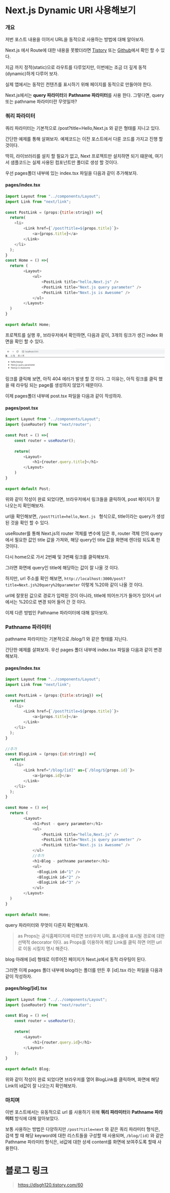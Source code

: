 # Next.js Dynamic URl 사용해보기

### 개요

저번 포스트 내용을 이어서 URL을 동적으로 사용하는 방법에 대해 알아보자.

Next.js 에서 Route에 대한 내용을 못봤더라면 [Tistory](https://dlsgh120.tistory.com/59)  또는 [Github](https://github.com/dlsgh120/blog-contents/tree/main/react/25-Nextjs-%EB%9D%BC%EC%9A%B0%ED%8C%85%EB%B0%8F%EA%B3%B5%EC%9A%A9Component)에서 확인 할 수 있다.

지금 까지 정적(static)으로 라우트를 다루었지만, 이번에는 조금 더 깊게 동적(dynamic)하게 다루어 보자.

실제 앱에서는 동적인 컨텐츠를 표시하기 위해 페이지를 동적으로 만들어야 한다.

Next.js에서는 **query 파라미터**와 **Pathname 파라미터**를 사용 한다.
그렇다면, query 또는 pathname 파라미터란 무엇일까?

### 쿼리 파라미터

쿼리 파라미터는 기본적으로 /post?title=Hello,Next.js 와 같은 형태를 지니고 있다.

간단한 예제를 통해 살펴보자. 예제코드는 이전 포스트에서 다룬 코드를 가지고 진행 할 것이다.

딱히, 라이브러리를 설치 할 필요가 없고, Next 프로젝트만 설치하면 되기 떄문에, 여기서 샘플코드는 실제 사용된 컴포넌트만 폴더로 생성 할 것이다.

우선 pages폴더 내부에 있는 index.tsx 파일을 다음과 같이 추가해보자.

#### pages/index.tsx

```js
import Layout from "../components/Layout";
import Link from "next/link";

const PostLink = (props:{title:string}) =>{
  return(
    <li>
        <Link href={`/post?title=${props.title}`}>
            <a>{props.title}</a>
        </Link>
    </li>
  );
}
const Home = () =>{
  return (
        <Layout>
            <ul>
                <PostLink title="hello,Next.js" />
                <PostLink title="Next.js query parameter" />
                <PostLink title="Next.js is Awesome" />
            </ul>
        </Layout>
  )
}

export default Home;
```

프로젝트를 실행 후, 브라우저에서 확인하면, 다음과 같이, 3개의 링크가 생긴 index 화면을 확인 할 수 있다.

![image](./images/image1.png)

링크를 클릭해 보면, 아직 404 에러가 발생 할 것 이다.
그 이유는, 아직 링크를 클릭 했을 때 라우팅 되는 page를 생성하지 않았기 때문이다.

이제 pages폴더 내부에 post.tsx 파일을 다음과 같이 작성하자.

#### pages/post.tsx

```js
import Layout from "../components/Layout";
import {useRouter} from "next/router";

const Post = () =>{
    const router = useRouter();

    return(
        <Layout>
            <h1>{router.query.title}</h1>
        </Layout>
    )
}

export default Post;
```

위와 같이 작성이 완료 되었다면, 브라우저에서 링크들을 클릭하여, post 페이지가 잘 나오는지 확인해보자.

url을 확인해보면,  `/post?title=hello,Next.js ` 형식으로, title이라는 query가 생성 된 것을 확인 할 수 있다.

useRouter를 통해 Next.js의 router 객체를 변수에 담은 후, router 객체 안의 query에서 필요한 값인 title 값을 가져와, 해당 query인 title 값을 화면에 렌더링 되도록 한 것이다.

다시 home으로 가서 2번째 및 3번째 링크를 클릭해보자.

그러면 화면에 query인 title에 해당하는 값이 잘 나올 것 이다.

하지만, url 주소를 확인 해보면, `http://localhost:3000/post?title=Next.js%20query%20parameter` 이렇게 %20와 같이 나올 것 이다.

url에 잘못된 값으로 경로가 입력된 것이 아니라, title에 띄어쓰기가 들어가 있어서 url에서는 %20으로 변경 되어 들어 간 것 이다.

이제 다른 방법인 Pathname 파라미터에 대해 알아보자.

### Pathname 파라미터

pathname 파라미터는 기본적으로 /blog/1 와 같은 형태를 지닌다.

간단한 예제를 살펴보자.
우선 pages 폴더 내부에 index.tsx 파일을 다음과 같이 변경 해보자.

#### pages/index.tsx

```js
import Layout from "../components/Layout";
import Link from "next/link";

const PostLink = (props:{title:string}) =>{
  return(
    <li>
        <Link href={`/post?title=${props.title}`}>
            <a>{props.title}</a>
        </Link>
    </li>
  );
}

//추가
const BlogLink = (props:{id:string}) =>{
  return(
    <li>
        <Link href="/blog/[id]" as={`/blog/${props.id}`}>
            <a>{props.id}</a>
        </Link>
    </li>
  );
}

const Home = () =>{
  return (
        <Layout>
            <h1>Post - query parameter</h1>
            <ul>
                <PostLink title="hello,Next.js" />
                <PostLink title="Next.js query parameter" />
                <PostLink title="Next.js is Awesome" />
            </ul>
            //추가
            <h1>Blog - pathname parameter</h1>
            <ul>
              <BlogLink id="1" />
              <BlogLink id="2" />
              <BlogLink id="3" />
            </ul>
        </Layout>
  )
}

export default Home;
```

query 파라미터와 무엇이 다른지 확인해보자.

> as Props는 공식홈페이지에 따르면 브라우저 URL 표시줄에 표시될 경로에 대한 선택적 decorator 이다. as Props를 이용하여 해당 Link를 클릭 하면 어떤 url로 이동 시킬지 명시 해준다.

blog 아래에 [id] 형태로 이루어진 페이지가 Next.js에서 동적 라우팅이 된다.

그러면 이제 pages 폴더 내부에 blog라는 폴더를 만든 후 [id].tsx 라는 파일을 다음과 같이 작성하자.

#### pages/blog/[id].tsx

```js
import Layout from "../../components/Layout";
import {useRouter} from "next/router";

const Blog = () =>{
    const router = useRouter();
    
    return(
        <Layout>
            <h1>{router.query.id}</h1>
        </Layout>
    );
}

export default Blog;
```

위와 같이 작성이 완료 되었다면 브라우저를 열어 BlogLink를 클릭하며, 화면에 해당 Link의 id값이 잘 나오는지 확인해보자.

### 마치며

이번 포스트에서는 유동적으로 url 를 사용하기 위해 **쿼리 파라미터**와 **Pathname 파라미터** 방식에 대해 알아보았다.

보통 사용하는 방법은 다양하지만 `/post?title=next` 와 같은 쿼리 파라미터 형식은, 검색 할 때 해당 keyword에 대한 리스트들을 구성할 때 사용되며, `/blog/[id]` 와 같은 Pathname 파라미터 형식은, id값에 대한 상세 content를 화면에 보여주도록 할때 사용한다.

# 블로그 링크

> https://dlsgh120.tistory.com/60